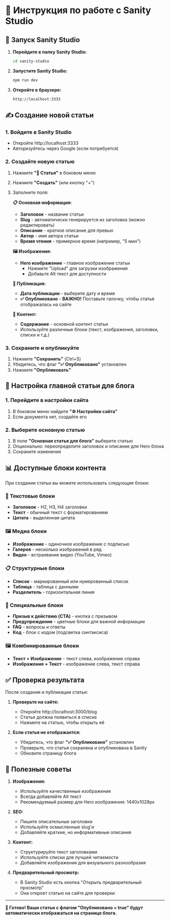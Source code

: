 # 📝 Инструкция по работе с Sanity Studio

## 🚀 Запуск Sanity Studio

1. **Перейдите в папку Sanity Studio:**
   ```bash
   cd sanity-studio
   ```

2. **Запустите Sanity Studio:**
   ```bash
   npm run dev
   ```

3. **Откройте в браузере:**
   ```
   http://localhost:3333
   ```

## ✍️ Создание новой статьи

### 1. Войдите в Sanity Studio
- Откройте http://localhost:3333
- Авторизуйтесь через Google (если потребуется)

### 2. Создайте новую статью
1. Нажмите **"📄 Статья"** в боковом меню
2. Нажмите **"Создать"** (или кнопку "+")
3. Заполните поля:

   **📋 Основная информация:**
   - **Заголовок** - название статьи
   - **Slug** - автоматически генерируется из заголовка (можно редактировать)
   - **Описание** - краткое описание для превью
   - **Автор** - имя автора статьи
   - **Время чтения** - примерное время (например, "5 мин")

   **🖼️ Изображения:**
   - **Hero изображение** - главное изображение статьи
     - Нажмите "Upload" для загрузки изображения
     - Добавьте Alt текст для доступности

   **📅 Публикация:**
   - **Дата публикации** - выберите дату и время
   - **✅ Опубликовано** - **ВАЖНО!** Поставьте галочку, чтобы статья отображалась на сайте

   **📝 Контент:**
   - **Содержание** - основной контент статьи
   - Используйте различные блоки (текст, изображения, заголовки, списки и т.д.)

### 3. Сохраните и опубликуйте
1. Нажмите **"Сохранить"** (Ctrl+S)
2. Убедитесь, что флаг **"✅ Опубликовано"** установлен
3. Нажмите **"Опубликовать"**

## 🎯 Настройка главной статьи для блога

### 1. Перейдите в настройки сайта
1. В боковом меню найдите **"⚙️ Настройки сайта"**
2. Если документа нет, создайте его

### 2. Выберите основную статью
1. В поле **"Основная статья для блога"** выберите статью
2. Опционально: переопределите заголовок и описание для Hero блока
3. Сохраните изменения

## 📊 Доступные блоки контента

При создании статьи вы можете использовать следующие блоки:

### 📝 Текстовые блоки
- **Заголовок** - H2, H3, H4 заголовки
- **Текст** - обычный текст с форматированием
- **Цитата** - выделенная цитата

### 🖼️ Медиа блоки
- **Изображение** - одиночное изображение с подписью
- **Галерея** - несколько изображений в ряд
- **Видео** - встраивание видео (YouTube, Vimeo)

### 📋 Структурные блоки
- **Список** - маркированный или нумерованный список
- **Таблица** - таблица с данными
- **Разделитель** - горизонтальная линия

### 🎨 Специальные блоки
- **Призыв к действию (CTA)** - кнопка с призывом
- **Предупреждение** - цветные блоки для важной информации
- **FAQ** - вопросы и ответы
- **Код** - блок с кодом (подсветка синтаксиса)

### 🖼️ Комбинированные блоки
- **Текст + Изображение** - текст слева, изображение справа
- **Изображение + Текст** - изображение слева, текст справа

## ✅ Проверка результата

После создания и публикации статьи:

1. **Проверьте на сайте:**
   - Откройте http://localhost:3000/blog
   - Статья должна появиться в списке
   - Нажмите на статью, чтобы открыть её

2. **Если статья не отображается:**
   - Убедитесь, что флаг **"✅ Опубликовано"** установлен
   - Проверьте, что статья сохранена и опубликована в Sanity
   - Обновите страницу блога

## 🔧 Полезные советы

1. **Изображения:**
   - Используйте качественные изображения
   - Всегда добавляйте Alt текст
   - Рекомендуемый размер для Hero изображения: 1440x1028px

2. **SEO:**
   - Пишите описательные заголовки
   - Используйте осмысленные slug'и
   - Добавляйте краткие, но информативные описания

3. **Контент:**
   - Структурируйте текст заголовками
   - Используйте списки для лучшей читаемости
   - Добавляйте изображения для визуального разнообразия

4. **Предварительный просмотр:**
   - В Sanity Studio есть кнопка "Открыть предварительный просмотр"
   - Она откроет статью на сайте для проверки

---

**🎉 Готово! Ваши статьи с флагом "Опубликовано = true" будут автоматически отображаться на странице блога.**